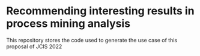 # Recommending interesting results in process mining analysis
 This repository stores the code used to generate the use case of this proposal of JCIS 2022
